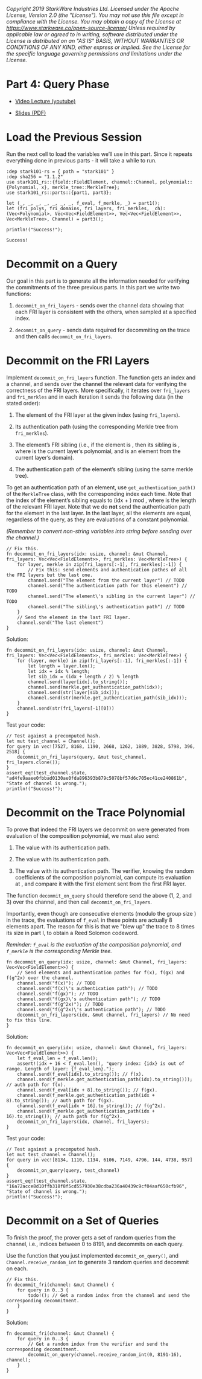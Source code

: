 *Copyright 2019 StarkWare Industries Ltd. Licensed under the Apache
License, Version 2.0 (the "License"). You may not use this file except
in compliance with the License. You may obtain a copy of the License at
<https://www.starkware.co/open-source-license/> Unless required by
applicable law or agreed to in writing, software distributed under the
License is distributed on an "AS IS" BASIS, WITHOUT WARRANTIES OR
CONDITIONS OF ANY KIND, either express or implied. See the License for
the specific language governing permissions and limitations under the
License.*

# Part 4: Query Phase

-   [Video Lecture
    (youtube)](https://www.youtube.com/watch?v=CxP28qM4tAc)

-   [Slides
    (PDF)](https://starkware.co/wp-content/uploads/2021/12/STARK101-Part4.pdf)

# Load the Previous Session

Run the next cell to load the variables we’ll use in this part. Since it
repeats everything done in previous parts - it will take a while to run.

    :dep stark101-rs = { path = "stark101" }
    :dep sha256 = "1.1.2"
    use stark101_rs::{field::FieldElement, channel::Channel, polynomial::{Polynomial, x}, merkle_tree::MerkleTree};
    use stark101_rs::parts::{part1, part3};

    let (_, _, _, _, _, _, _, f_eval, f_merkle, _) = part1();
    let (fri_polys, fri_domains, fri_layers, fri_merkles, _ch): (Vec<Polynomial>, Vec<Vec<FieldElement>>, Vec<Vec<FieldElement>>, Vec<MerkleTree>, Channel) = part3();

    println!("Success!");

    Success!

# Decommit on a Query

Our goal in this part is to generate all the information needed for
verifying the commitments of the three previous parts. In this part we
write two functions:

1.  `decommit_on_fri_layers` - sends over the channel data showing that
    each FRI layer is consistent with the others, when sampled at a
    specified index.

2.  `decommit_on_query` - sends data required for decommiting on the
    trace and then calls `decommit_on_fri_layers`.

# Decommit on the FRI Layers

Implement `decommit_on_fri_layers` function. The function gets an index
and a channel, and sends over the channel the relevant data for
verifying the correctness of the FRI layers. More specifically, it
iterates over `fri_layers` and `fri_merkles` and in each iteration it
sends the following data (in the stated order):

1.  The element of the FRI layer at the given index (using
    `fri_layers`).

2.  Its authentication path (using the corresponding Merkle tree from
    `fri_merkles`).

3.  The element’s FRI sibling (i.e., if the element is , then its
    sibling is , where is the current layer’s polynomial, and is an
    element from the current layer’s domain).

4.  The authentication path of the element’s sibling (using the same
    merkle tree).

To get an authentication path of an element, use
`get_authentication_path()` of the `MerkleTree` class, with the
corresponding index each time. Note that the index of the element’s
sibling equals to (idx + ) mod , where is the length of the relevant FRI
layer. Note that we do **not** send the authentication path for the
element in the last layer. In the last layer, all the elements are
equal, regardless of the query, as they are evaluations of a constant
polynomial.

*(Remember to convert non-string variables into string before sending
over the channel.)*

    // Fix this.
    fn decommit_on_fri_layers(idx: usize, channel: &mut Channel, fri_layers: Vec<Vec<FieldElement>>, fri_merkles: Vec<MerkleTree>) {
        for layer, merkle in zip(fri_layers[:-1], fri_merkles[:-1]) {
            // Fix this: send elements and authentication pathes of all the FRI layers but the last one.
            channel.send("The element from the current layer") // TODO
            channel.send("The authentication path for this element") // TODO
            channel.send("The element\'s sibling in the current layer") // TODO
            channel.send("The sibling\'s authentication path") // TODO
        }
        // Send the element in the last FRI layer.
        channel.send("The last element")
    }

Solution:

    fn decommit_on_fri_layers(idx: usize, channel: &mut Channel, fri_layers: Vec<Vec<FieldElement>>, fri_merkles: Vec<MerkleTree>) {
        for (layer, merkle) in zip(fri_layers[:-1], fri_merkles[:-1]) {
            let length = layer.len();
            let idx = idx % length;
            let sib_idx = (idx + length / 2) % length
            channel.send(layer[idx].to_string());
            channel.send(merkle.get_authentication_path(idx));
            channel.send(str(layer[sib_idx]));
            channel.send(str(merkle.get_authentication_path(sib_idx)));
        }
        channel.send(str(fri_layers[-1][0]))
    }

Test your code:

    // Test against a precomputed hash.
    let mut test_channel = Channel();
    for query in vec![7527, 8168, 1190, 2668, 1262, 1889, 3828, 5798, 396, 2518] {
        decommit_on_fri_layers(query, &mut test_channel, fri_layers.clone());
    }
    assert_eq!(test_channel.state, "ad4fe9aaee0fbbad0130ae0fda896393b879c5078bf57d6c705ec41ce240861b", "State of channel is wrong.");
    println!("Success!");

# Decommit on the Trace Polynomial

To prove that indeed the FRI layers we decommit on were generated from
evaluation of the composition polynomial, we must also send:

1.  The value with its authentication path.

2.  The value with its authentication path.

3.  The value with its authentication path. The verifier, knowing the
    random coefficients of the composition polynomial, can compute its
    evaluation at , and compare it with the first element sent from the
    first FRI layer.

The function `decommit_on_query` should therefore send the above (1, 2,
and 3) over the channel, and then call `decommit_on_fri_layers`.

Importantly, even though are consecutive elements (modulo the group size
) in the trace, the evaluations of `f_eval` in these points are actually
8 elements apart. The reason for this is that we "blew up" the trace to
8 times its size in part I, to obtain a Reed Solomon codeword.

*Reminder: `f_eval` is the evaluation of the composition polynomial, and
`f_merkle` is the corresponding Merkle tree.*

    fn decommit_on_query(idx: usize, channel: &mut Channel, fri_layers: Vec<Vec<FieldElement>>) {
        // Send elements and authentication pathes for f(x), f(gx) and f(g^2x) over the channel.
        channel.send("f(x)"); // TODO
        channel.send("f(x)\'s authentication path"); // TODO
        channel.send("f(gx)"); // TODO
        channel.send("f(gx)\'s authentication path"); // TODO
        channel.send("f(g^2x)"); // TODO
        channel.send("f(g^2x)\'s authentication path"); // TODO
        decommit_on_fri_layers(idx, &mut channel, fri_layers) // No need to fix this line.
    }

Solution:

    fn decommit_on_query(idx: usize, channel: &mut Channel, fri_layers: Vec<Vec<FieldElement>>) {
        let f_eval_len = f_eval.len();
        assert!(idx + 16 < f_eval.len(), "query index: {idx} is out of range. Length of layer: {f_eval_len}.");
        channel.send(f_eval[idx].to_string()); // f(x).
        channel.send(f_merkle.get_authentication_path(idx).to_string())); // auth path for f(x).
        channel.send(f_eval[idx + 8].to_string()); // f(gx).
        channel.send(f_merkle.get_authentication_path(idx + 8).to_string()); // auth path for f(gx).
        channel.send(f_eval[idx + 16].to_string()); // f(g^2x).
        channel.send(f_merkle.get_authentication_path(idx + 16).to_string()); // auth path for f(g^2x).
        decommit_on_fri_layers(idx, channel, fri_layers);
    }

Test your code:

    // Test against a precomputed hash.
    let mut test_channel = Channel();
    for query in vec![8134, 1110, 1134, 6106, 7149, 4796, 144, 4738, 957] {
        decommit_on_query(query, test_channel)
    }
    assert_eq!(test_channel.state, "16a72acce8d10ffb318f8f5cd557930e38cdba236a40439c9cf04aaf650cfb96", "State of channel is wrong.");
    println!("Success!");

# Decommit on a Set of Queries

To finish the proof, the prover gets a set of random queries from the
channel, i.e., indices between 0 to 8191, and decommits on each query.

Use the function that you just implemented `decommit_on_query()`, and
`Channel.receive_random_int` to generate 3 random queries and decommit
on each.

    // Fix this.
    fn decommit_fri(channel: &mut Channel) {
        for query in 0..3 {
            todo!(); // Get a random index from the channel and send the corresponding decommitment.
        }
    }

Solution:

    fn decommit_fri(channel: &mut Channel) {
        for query in 0..3 {
            // Get a random index from the verifier and send the corresponding decommitment.
            decommit_on_query(channel.receive_random_int(0, 8191-16), channel);
        }
    }
